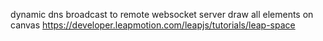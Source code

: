 dynamic dns
broadcast to remote websocket server
draw all elements on canvas
https://developer.leapmotion.com/leapjs/tutorials/leap-space

